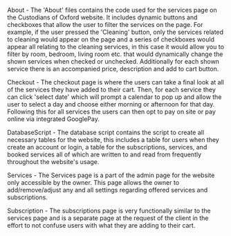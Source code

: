 About - The 'About' files contains the code used for the services page on the Custodians of Oxford website. It includes dynamic buttons and checkboxes that allow the user to filter the services on the page. For example, if the user pressed the 'Cleaning' button, only the services related to cleaning would appear on the page and a series of checkboxes would appear all relating to the cleaning services, in this case it would allow you to filter by room, bedroom, living room etc. that would dynamically change the shown services when checked or unchecked. Additionally for each shown service there is an accompanied price, description and add to cart button.

Checkout - The checkout page is where the users can take a final look at all of the services they have added to their cart. Then, for each service they can click 'select date' which will prompt a calendar to pop up and allow the user to select a day and choose either morning or afternoon for that day. Following this for all services the users can then opt to pay on site or pay online via integrated GooglePay.

DatabaseScript - The database script contains the script to create all necessary tables for the website, this includes a table for users when they create an account or login, a table for the subscriptions, services, and booked services all of which are written to and read from frequently throughout the website's usage.  

Services - The Services page is a part of the admin page for the website only accessible by the owner. This page allows the owner to add/remove/adjust any and all settings regarding offered services and subscriptions.

Subscription - The subscriptions page is very functionally similar to the services page and is a separate page at the request of the client in the effort to not confuse users with what they are adding to their cart. 
